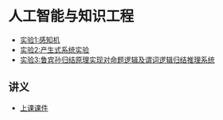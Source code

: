 # 人工智能与知识工程

+ [实验1:感知机](./experiment/experiment1_perceptron/)
+ [实验2:产生式系统实验](./experiment/experiment2_production_system/)
+ [实验3:鲁宾孙归结原理实现对命题逻辑及谓词逻辑归结推理系统](./experiment/experiment3/)

## 讲义

+   [上课课件](./slides)